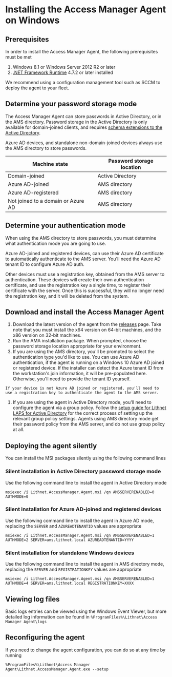 # Installing the Access Manager Agent on Windows

## Prerequisites

In order to install the Access Manager Agent, the following prerequisites must be met

1. Windows 8.1 or Windows Server 2012 R2 or later
2. [.NET Framework Runtime](https://dotnet.microsoft.com/download) 4.7.2 or later installed

We recommend using a configuration management tool such as SCCM to deploy the agent to your fleet.

## Determine your password storage mode

The Access Manager Agent can store passwords in Active Directory, or in the AMS directory. Password storage in the Active Directory is only available for domain-joined clients, and requires [schema extensions to the Active Directory](../../configuration/deploying-features/setting-up-lithnet-laps/).

Azure AD devices, and standalone non-domain-joined devices always use the AMS directory to store passwords.

| Machine state                      | Password storage location |
| ---------------------------------- | ------------------------- |
| Domain-joined                      | Active Directory          |
| Azure AD-joined                    | AMS directory             |
| Azure AD-registered                | AMS directory             |
| Not joined to a domain or Azure AD | AMS directory             |

## Determine your authentication mode

When using the AMS directory to store passwords, you must determine what authentication mode you are going to use.

Azure AD-joined and registered devices, can use their Azure AD certificate to automatically authenticate to the AMS server. You'll need the Azure AD tenant ID to configure Azure AD auth.

Other devices must use a registration key, obtained from the AMS server to authentication. These devices will create their own authentication certificate, and use the registration key a single time, to register their certificate with the server. Once this is successful, they will no longer need the registration key, and it will be deleted from the system.

## Download and install the Access Manager Agent

1. Download the latest version of the agent from the [releases](https://github.com/lithnet/access-manager/releases/latest) page. Take note that you must install the x64 version on 64-bit machines, and the x86 version on 32-bit machines.
2. Run the AMA installation package. When prompted, choose the password storage location appropriate for your environment.
3. If you are using the AMS directory, you'll be prompted to select the authentication type you'd like to use. You can use Azure AD authentication, if the agent is running on a Windows 10 Azure AD joined or registered device. If the installer can detect the Azure tenant ID from the workstation's join information, it will be pre-populated here. Otherwise, you'll need to provide the tenant ID yourself.

```
If your device is not Azure AD joined or registered, you'll need to use a registration key to authenticate the agent to the AMS server. 
```

1. If you are using the agent in Active Directory mode, you'll need to configure the agent via a group policy. Follow the [setup guide for Lithnet LAPS for Active Directory](../../configuration/deploying-features/setting-up-lithnet-laps/setting-up-lithnet-laps-for-active-directory.md) for the correct process of setting up the relevant group policy settings. Agents using AMS directory mode get their password policy from the AMS server, and do not use group policy at all.

## Deploying the agent silently

You can install the MSI packages silently using the following command lines

### Silent installation in Active Directory password storage mode

Use the following command line to install the agent in Active Directory mode

```
msiexec /i Lithnet.AccessManager.Agent.msi /qn AMSSERVERENABLED=0 AUTHMODE=0
```

### Silent installation for Azure AD-joined and registered devices

Use the following command line to install the agent in Azure AD mode, replacing the `SERVER` and `AZUREADTENANTID` values are appropriate

```
msiexec /i Lithnet.AccessManager.Agent.msi /qn AMSSERVERENABLED=1 AUTHMODE=2 SERVER=ams.lithnet.local AZUREADTENANTID=YYYY
```

### Silent installation for standalone Windows devices

Use the following command line to install the agent in AMS directory mode, replacing the `SERVER` and `REGISTRATIONKEY` values are appropriate

```
msiexec /i Lithnet.AccessManager.Agent.msi /qn AMSSERVERENABLED=1 AUTHMODE=4 SERVER=ams.lithnet.local REGISTRATIONKEY=XXXX
```

## Viewing log files

Basic logs entries can be viewed using the Windows Event Viewer, but more detailed log information can be found in `%ProgramFiles%\Lithnet\Access Manager Agent\logs`

## Reconfiguring the agent

If you need to change the agent configuration, you can do so at any time by running 

```batch
%ProgramFiles%\Lithnet\Access Manager Agent\Lithnet.AccessManager.Agent.exe --setup
```

